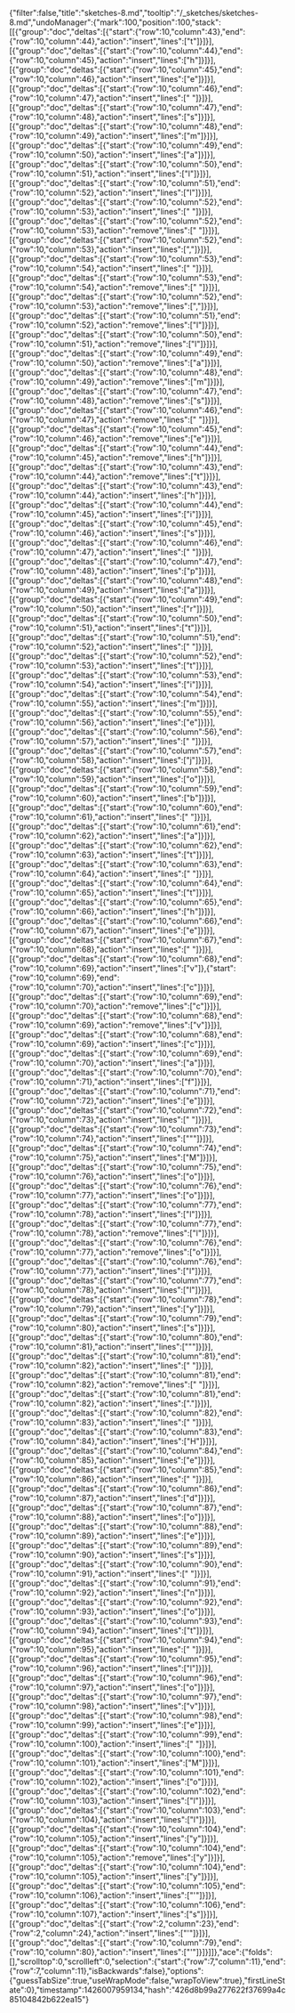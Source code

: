 {"filter":false,"title":"sketches-8.md","tooltip":"/_sketches/sketches-8.md","undoManager":{"mark":100,"position":100,"stack":[[{"group":"doc","deltas":[{"start":{"row":10,"column":43},"end":{"row":10,"column":44},"action":"insert","lines":["t"]}]}],[{"group":"doc","deltas":[{"start":{"row":10,"column":44},"end":{"row":10,"column":45},"action":"insert","lines":["h"]}]}],[{"group":"doc","deltas":[{"start":{"row":10,"column":45},"end":{"row":10,"column":46},"action":"insert","lines":["e"]}]}],[{"group":"doc","deltas":[{"start":{"row":10,"column":46},"end":{"row":10,"column":47},"action":"insert","lines":[" "]}]}],[{"group":"doc","deltas":[{"start":{"row":10,"column":47},"end":{"row":10,"column":48},"action":"insert","lines":["s"]}]}],[{"group":"doc","deltas":[{"start":{"row":10,"column":48},"end":{"row":10,"column":49},"action":"insert","lines":["m"]}]}],[{"group":"doc","deltas":[{"start":{"row":10,"column":49},"end":{"row":10,"column":50},"action":"insert","lines":["a"]}]}],[{"group":"doc","deltas":[{"start":{"row":10,"column":50},"end":{"row":10,"column":51},"action":"insert","lines":["l"]}]}],[{"group":"doc","deltas":[{"start":{"row":10,"column":51},"end":{"row":10,"column":52},"action":"insert","lines":["l"]}]}],[{"group":"doc","deltas":[{"start":{"row":10,"column":52},"end":{"row":10,"column":53},"action":"insert","lines":[" "]}]}],[{"group":"doc","deltas":[{"start":{"row":10,"column":52},"end":{"row":10,"column":53},"action":"remove","lines":[" "]}]}],[{"group":"doc","deltas":[{"start":{"row":10,"column":52},"end":{"row":10,"column":53},"action":"insert","lines":[","]}]}],[{"group":"doc","deltas":[{"start":{"row":10,"column":53},"end":{"row":10,"column":54},"action":"insert","lines":[" "]}]}],[{"group":"doc","deltas":[{"start":{"row":10,"column":53},"end":{"row":10,"column":54},"action":"remove","lines":[" "]}]}],[{"group":"doc","deltas":[{"start":{"row":10,"column":52},"end":{"row":10,"column":53},"action":"remove","lines":[","]}]}],[{"group":"doc","deltas":[{"start":{"row":10,"column":51},"end":{"row":10,"column":52},"action":"remove","lines":["l"]}]}],[{"group":"doc","deltas":[{"start":{"row":10,"column":50},"end":{"row":10,"column":51},"action":"remove","lines":["l"]}]}],[{"group":"doc","deltas":[{"start":{"row":10,"column":49},"end":{"row":10,"column":50},"action":"remove","lines":["a"]}]}],[{"group":"doc","deltas":[{"start":{"row":10,"column":48},"end":{"row":10,"column":49},"action":"remove","lines":["m"]}]}],[{"group":"doc","deltas":[{"start":{"row":10,"column":47},"end":{"row":10,"column":48},"action":"remove","lines":["s"]}]}],[{"group":"doc","deltas":[{"start":{"row":10,"column":46},"end":{"row":10,"column":47},"action":"remove","lines":[" "]}]}],[{"group":"doc","deltas":[{"start":{"row":10,"column":45},"end":{"row":10,"column":46},"action":"remove","lines":["e"]}]}],[{"group":"doc","deltas":[{"start":{"row":10,"column":44},"end":{"row":10,"column":45},"action":"remove","lines":["h"]}]}],[{"group":"doc","deltas":[{"start":{"row":10,"column":43},"end":{"row":10,"column":44},"action":"remove","lines":["t"]}]}],[{"group":"doc","deltas":[{"start":{"row":10,"column":43},"end":{"row":10,"column":44},"action":"insert","lines":["h"]}]}],[{"group":"doc","deltas":[{"start":{"row":10,"column":44},"end":{"row":10,"column":45},"action":"insert","lines":["i"]}]}],[{"group":"doc","deltas":[{"start":{"row":10,"column":45},"end":{"row":10,"column":46},"action":"insert","lines":["s"]}]}],[{"group":"doc","deltas":[{"start":{"row":10,"column":46},"end":{"row":10,"column":47},"action":"insert","lines":[" "]}]}],[{"group":"doc","deltas":[{"start":{"row":10,"column":47},"end":{"row":10,"column":48},"action":"insert","lines":["p"]}]}],[{"group":"doc","deltas":[{"start":{"row":10,"column":48},"end":{"row":10,"column":49},"action":"insert","lines":["a"]}]}],[{"group":"doc","deltas":[{"start":{"row":10,"column":49},"end":{"row":10,"column":50},"action":"insert","lines":["r"]}]}],[{"group":"doc","deltas":[{"start":{"row":10,"column":50},"end":{"row":10,"column":51},"action":"insert","lines":["t"]}]}],[{"group":"doc","deltas":[{"start":{"row":10,"column":51},"end":{"row":10,"column":52},"action":"insert","lines":[" "]}]}],[{"group":"doc","deltas":[{"start":{"row":10,"column":52},"end":{"row":10,"column":53},"action":"insert","lines":["t"]}]}],[{"group":"doc","deltas":[{"start":{"row":10,"column":53},"end":{"row":10,"column":54},"action":"insert","lines":["i"]}]}],[{"group":"doc","deltas":[{"start":{"row":10,"column":54},"end":{"row":10,"column":55},"action":"insert","lines":["m"]}]}],[{"group":"doc","deltas":[{"start":{"row":10,"column":55},"end":{"row":10,"column":56},"action":"insert","lines":["e"]}]}],[{"group":"doc","deltas":[{"start":{"row":10,"column":56},"end":{"row":10,"column":57},"action":"insert","lines":[" "]}]}],[{"group":"doc","deltas":[{"start":{"row":10,"column":57},"end":{"row":10,"column":58},"action":"insert","lines":["j"]}]}],[{"group":"doc","deltas":[{"start":{"row":10,"column":58},"end":{"row":10,"column":59},"action":"insert","lines":["o"]}]}],[{"group":"doc","deltas":[{"start":{"row":10,"column":59},"end":{"row":10,"column":60},"action":"insert","lines":["b"]}]}],[{"group":"doc","deltas":[{"start":{"row":10,"column":60},"end":{"row":10,"column":61},"action":"insert","lines":[" "]}]}],[{"group":"doc","deltas":[{"start":{"row":10,"column":61},"end":{"row":10,"column":62},"action":"insert","lines":["a"]}]}],[{"group":"doc","deltas":[{"start":{"row":10,"column":62},"end":{"row":10,"column":63},"action":"insert","lines":["t"]}]}],[{"group":"doc","deltas":[{"start":{"row":10,"column":63},"end":{"row":10,"column":64},"action":"insert","lines":[" "]}]}],[{"group":"doc","deltas":[{"start":{"row":10,"column":64},"end":{"row":10,"column":65},"action":"insert","lines":["t"]}]}],[{"group":"doc","deltas":[{"start":{"row":10,"column":65},"end":{"row":10,"column":66},"action":"insert","lines":["h"]}]}],[{"group":"doc","deltas":[{"start":{"row":10,"column":66},"end":{"row":10,"column":67},"action":"insert","lines":["e"]}]}],[{"group":"doc","deltas":[{"start":{"row":10,"column":67},"end":{"row":10,"column":68},"action":"insert","lines":[" "]}]}],[{"group":"doc","deltas":[{"start":{"row":10,"column":68},"end":{"row":10,"column":69},"action":"insert","lines":["v"]},{"start":{"row":10,"column":69},"end":{"row":10,"column":70},"action":"insert","lines":["c"]}]}],[{"group":"doc","deltas":[{"start":{"row":10,"column":69},"end":{"row":10,"column":70},"action":"remove","lines":["c"]}]}],[{"group":"doc","deltas":[{"start":{"row":10,"column":68},"end":{"row":10,"column":69},"action":"remove","lines":["v"]}]}],[{"group":"doc","deltas":[{"start":{"row":10,"column":68},"end":{"row":10,"column":69},"action":"insert","lines":["c"]}]}],[{"group":"doc","deltas":[{"start":{"row":10,"column":69},"end":{"row":10,"column":70},"action":"insert","lines":["a"]}]}],[{"group":"doc","deltas":[{"start":{"row":10,"column":70},"end":{"row":10,"column":71},"action":"insert","lines":["f"]}]}],[{"group":"doc","deltas":[{"start":{"row":10,"column":71},"end":{"row":10,"column":72},"action":"insert","lines":["e"]}]}],[{"group":"doc","deltas":[{"start":{"row":10,"column":72},"end":{"row":10,"column":73},"action":"insert","lines":[" "]}]}],[{"group":"doc","deltas":[{"start":{"row":10,"column":73},"end":{"row":10,"column":74},"action":"insert","lines":["\""]}]}],[{"group":"doc","deltas":[{"start":{"row":10,"column":74},"end":{"row":10,"column":75},"action":"insert","lines":["M"]}]}],[{"group":"doc","deltas":[{"start":{"row":10,"column":75},"end":{"row":10,"column":76},"action":"insert","lines":["o"]}]}],[{"group":"doc","deltas":[{"start":{"row":10,"column":76},"end":{"row":10,"column":77},"action":"insert","lines":["o"]}]}],[{"group":"doc","deltas":[{"start":{"row":10,"column":77},"end":{"row":10,"column":78},"action":"insert","lines":["l"]}]}],[{"group":"doc","deltas":[{"start":{"row":10,"column":77},"end":{"row":10,"column":78},"action":"remove","lines":["l"]}]}],[{"group":"doc","deltas":[{"start":{"row":10,"column":76},"end":{"row":10,"column":77},"action":"remove","lines":["o"]}]}],[{"group":"doc","deltas":[{"start":{"row":10,"column":76},"end":{"row":10,"column":77},"action":"insert","lines":["l"]}]}],[{"group":"doc","deltas":[{"start":{"row":10,"column":77},"end":{"row":10,"column":78},"action":"insert","lines":["l"]}]}],[{"group":"doc","deltas":[{"start":{"row":10,"column":78},"end":{"row":10,"column":79},"action":"insert","lines":["y"]}]}],[{"group":"doc","deltas":[{"start":{"row":10,"column":79},"end":{"row":10,"column":80},"action":"insert","lines":["s"]}]}],[{"group":"doc","deltas":[{"start":{"row":10,"column":80},"end":{"row":10,"column":81},"action":"insert","lines":["\""]}]}],[{"group":"doc","deltas":[{"start":{"row":10,"column":81},"end":{"row":10,"column":82},"action":"insert","lines":[" "]}]}],[{"group":"doc","deltas":[{"start":{"row":10,"column":81},"end":{"row":10,"column":82},"action":"remove","lines":[" "]}]}],[{"group":"doc","deltas":[{"start":{"row":10,"column":81},"end":{"row":10,"column":82},"action":"insert","lines":["."]}]}],[{"group":"doc","deltas":[{"start":{"row":10,"column":82},"end":{"row":10,"column":83},"action":"insert","lines":[" "]}]}],[{"group":"doc","deltas":[{"start":{"row":10,"column":83},"end":{"row":10,"column":84},"action":"insert","lines":["H"]}]}],[{"group":"doc","deltas":[{"start":{"row":10,"column":84},"end":{"row":10,"column":85},"action":"insert","lines":["e"]}]}],[{"group":"doc","deltas":[{"start":{"row":10,"column":85},"end":{"row":10,"column":86},"action":"insert","lines":[" "]}]}],[{"group":"doc","deltas":[{"start":{"row":10,"column":86},"end":{"row":10,"column":87},"action":"insert","lines":["d"]}]}],[{"group":"doc","deltas":[{"start":{"row":10,"column":87},"end":{"row":10,"column":88},"action":"insert","lines":["o"]}]}],[{"group":"doc","deltas":[{"start":{"row":10,"column":88},"end":{"row":10,"column":89},"action":"insert","lines":["e"]}]}],[{"group":"doc","deltas":[{"start":{"row":10,"column":89},"end":{"row":10,"column":90},"action":"insert","lines":["s"]}]}],[{"group":"doc","deltas":[{"start":{"row":10,"column":90},"end":{"row":10,"column":91},"action":"insert","lines":[" "]}]}],[{"group":"doc","deltas":[{"start":{"row":10,"column":91},"end":{"row":10,"column":92},"action":"insert","lines":["n"]}]}],[{"group":"doc","deltas":[{"start":{"row":10,"column":92},"end":{"row":10,"column":93},"action":"insert","lines":["o"]}]}],[{"group":"doc","deltas":[{"start":{"row":10,"column":93},"end":{"row":10,"column":94},"action":"insert","lines":["t"]}]}],[{"group":"doc","deltas":[{"start":{"row":10,"column":94},"end":{"row":10,"column":95},"action":"insert","lines":[" "]}]}],[{"group":"doc","deltas":[{"start":{"row":10,"column":95},"end":{"row":10,"column":96},"action":"insert","lines":["l"]}]}],[{"group":"doc","deltas":[{"start":{"row":10,"column":96},"end":{"row":10,"column":97},"action":"insert","lines":["o"]}]}],[{"group":"doc","deltas":[{"start":{"row":10,"column":97},"end":{"row":10,"column":98},"action":"insert","lines":["v"]}]}],[{"group":"doc","deltas":[{"start":{"row":10,"column":98},"end":{"row":10,"column":99},"action":"insert","lines":["e"]}]}],[{"group":"doc","deltas":[{"start":{"row":10,"column":99},"end":{"row":10,"column":100},"action":"insert","lines":[" "]}]}],[{"group":"doc","deltas":[{"start":{"row":10,"column":100},"end":{"row":10,"column":101},"action":"insert","lines":["M"]}]}],[{"group":"doc","deltas":[{"start":{"row":10,"column":101},"end":{"row":10,"column":102},"action":"insert","lines":["o"]}]}],[{"group":"doc","deltas":[{"start":{"row":10,"column":102},"end":{"row":10,"column":103},"action":"insert","lines":["l"]}]}],[{"group":"doc","deltas":[{"start":{"row":10,"column":103},"end":{"row":10,"column":104},"action":"insert","lines":["l"]}]}],[{"group":"doc","deltas":[{"start":{"row":10,"column":104},"end":{"row":10,"column":105},"action":"insert","lines":["y"]}]}],[{"group":"doc","deltas":[{"start":{"row":10,"column":104},"end":{"row":10,"column":105},"action":"remove","lines":["y"]}]}],[{"group":"doc","deltas":[{"start":{"row":10,"column":104},"end":{"row":10,"column":105},"action":"insert","lines":["y"]}]}],[{"group":"doc","deltas":[{"start":{"row":10,"column":105},"end":{"row":10,"column":106},"action":"insert","lines":["'"]}]}],[{"group":"doc","deltas":[{"start":{"row":10,"column":106},"end":{"row":10,"column":107},"action":"insert","lines":["s"]}]}],[{"group":"doc","deltas":[{"start":{"row":2,"column":23},"end":{"row":2,"column":24},"action":"insert","lines":["'"]}]}],[{"group":"doc","deltas":[{"start":{"row":10,"column":79},"end":{"row":10,"column":80},"action":"insert","lines":["'"]}]}]]},"ace":{"folds":[],"scrolltop":0,"scrollleft":0,"selection":{"start":{"row":7,"column":11},"end":{"row":7,"column":11},"isBackwards":false},"options":{"guessTabSize":true,"useWrapMode":false,"wrapToView":true},"firstLineState":0},"timestamp":1426007959134,"hash":"426d8b99a277622f37699a4c85104842b622ea15"}